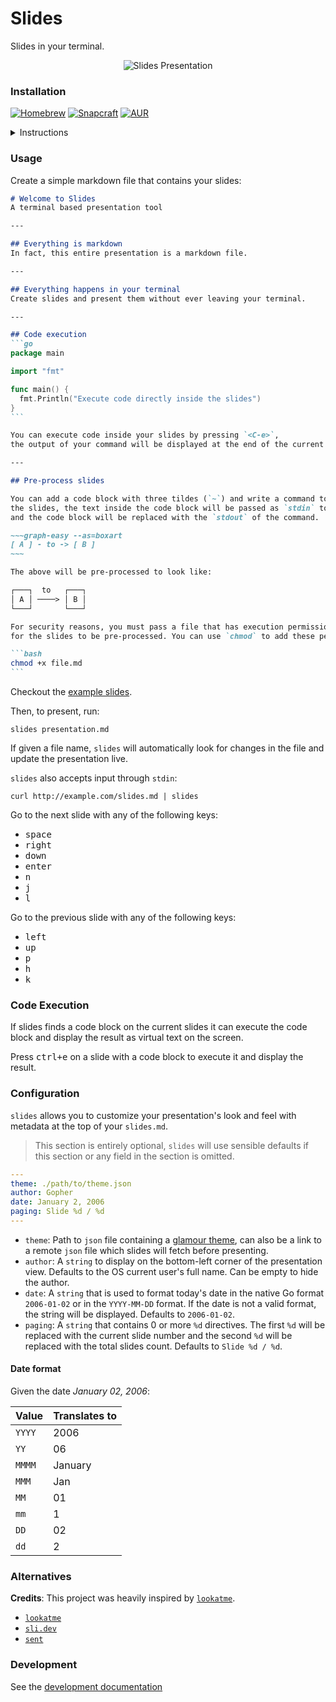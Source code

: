 # Slides

Slides in your terminal.

<p align="center">
  <img src="./assets/slides.gif?raw=true" alt="Slides Presentation" />
</p>

### Installation
[![Homebrew](https://img.shields.io/badge/dynamic/json.svg?url=https://formulae.brew.sh/api/formula/slides.json&query=$.versions.stable&label=homebrew)](https://formulae.brew.sh/formula/slides)
[![Snapcraft](https://snapcraft.io/slides/badge.svg)](https://snapcraft.io/slides)
[![AUR](https://img.shields.io/aur/version/slides)](https://aur.archlinux.org/packages/slides)

<details>
<summary>Instructions</summary>

#### MacOS
```
brew install slides
```
#### Arch
```
yay -S slides
```
#### Nixpkgs (unstable)
```
nix-env -iA nixpkgs.slides
```
#### Any Linux Distro running `snapd`
```
sudo snap install slides
```
#### Go
```
go install github.com/maaslalani/slides@latest
```
From source:
```
git clone https://github.com/maaslalani/slides.git
cd slides
go install
```

You can also download a binary from the [releases](https://github.com/maaslalani/slides/releases) page.

</details>


### Usage
Create a simple markdown file that contains your slides:

````markdown
# Welcome to Slides
A terminal based presentation tool

---

## Everything is markdown
In fact, this entire presentation is a markdown file.

---

## Everything happens in your terminal
Create slides and present them without ever leaving your terminal.

---

## Code execution
```go
package main

import "fmt"

func main() {
  fmt.Println("Execute code directly inside the slides")
}
```

You can execute code inside your slides by pressing `<C-e>`,
the output of your command will be displayed at the end of the current slide.

---

## Pre-process slides

You can add a code block with three tildes (`~`) and write a command to run *before* displaying
the slides, the text inside the code block will be passed as `stdin` to the command
and the code block will be replaced with the `stdout` of the command.

~~~graph-easy --as=boxart
[ A ] - to -> [ B ]
~~~

The above will be pre-processed to look like:

┌───┐  to   ┌───┐
│ A │ ────> │ B │
└───┘       └───┘

For security reasons, you must pass a file that has execution permissions
for the slides to be pre-processed. You can use `chmod` to add these permissions.

```bash
chmod +x file.md
```

````

Checkout the [example slides](https://github.com/maaslalani/slides/tree/main/examples).

Then, to present, run:
```
slides presentation.md
```

If given a file name, `slides` will automatically look for changes in the file and update the presentation live.

`slides` also accepts input through `stdin`:
```
curl http://example.com/slides.md | slides
```

Go to the next slide with any of the following keys:
* <kbd>space</kbd>
* <kbd>right</kbd>
* <kbd>down</kbd>
* <kbd>enter</kbd>
* <kbd>n</kbd>
* <kbd>j</kbd>
* <kbd>l</kbd>

Go to the previous slide with any of the following keys:
* <kbd>left</kbd>
* <kbd>up</kbd>
* <kbd>p</kbd>
* <kbd>h</kbd>
* <kbd>k</kbd>

### Code Execution

If slides finds a code block on the current slides it can execute the code
block and display the result as virtual text on the screen.

Press <kbd>ctrl+e</kbd> on a slide with a code block to execute it and display the result.

### Configuration

`slides` allows you to customize your presentation's look and feel with metadata at the top of your `slides.md`.

> This section is entirely optional, `slides` will use sensible defaults if this section or any field in the section is omitted.

```yaml
---
theme: ./path/to/theme.json
author: Gopher
date: January 2, 2006
paging: Slide %d / %d
---
```

* `theme`: Path to `json` file containing a [glamour
  theme](https://github.com/charmbracelet/glamour/tree/master/styles), can also
  be a link to a remote `json` file which slides will fetch before presenting.
* `author`: A `string` to display on the bottom-left corner of the presentation
  view. Defaults to the OS current user's full name. Can be empty to hide the author.
* `date`: A `string` that is used to format today's date in the native Go
  format `2006-01-02` or in the `YYYY-MM-DD` format. If the date is not a valid
  format, the string will be displayed. Defaults to `2006-01-02`.
* `paging`: A `string` that contains 0 or more `%d` directives. The first `%d`
  will be replaced with the current slide number and the second `%d` will be
  replaced with the total slides count. Defaults to `Slide %d / %d`.

#### Date format

Given the date _January 02, 2006_:

| Value  | Translates to |
|--------|---------------|
| `YYYY` | 2006          |
| `YY`   | 06            |
| `MMMM` | January       |
| `MMM`  | Jan           |
| `MM`   | 01            |
| `mm`   | 1             |
| `DD`   | 02            |
| `dd`   | 2             |

### Alternatives

**Credits**: This project was heavily inspired by [`lookatme`](https://github.com/d0c-s4vage/lookatme).

* [`lookatme`](https://github.com/d0c-s4vage/lookatme)
* [`sli.dev`](https://sli.dev/)
* [`sent`](https://tools.suckless.org/sent/)

### Development
See the [development documentation](./docs/development)
